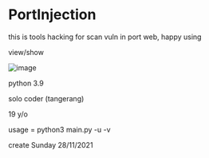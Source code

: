 # PortInjection
this is tools hacking for scan vuln in port web, happy using

view/show

![image](https://user-images.githubusercontent.com/62522733/143725405-ef7d0901-6d39-4915-90a0-2bec01eb4a0c.png)

python 3.9

solo coder (tangerang)

19 y/o

usage = python3 main.py -u <URL> -v
  
  create Sunday 28/11/2021
